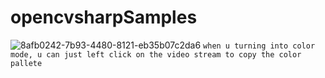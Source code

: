 # opencvsharpSamples
![8afb0242-7b93-4480-8121-eb35b07c2da6](https://github.com/Vik0t/OpenCvSharp-segmentation-samples/assets/89171514/ac998d38-8576-4c67-8274-278b514c902e)
`when u turning into color mode, u can just left click on the video stream to copy the color pallete`
